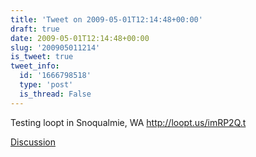```yaml
---
title: 'Tweet on 2009-05-01T12:14:48+00:00'
draft: true
date: 2009-05-01T12:14:48+00:00
slug: '200905011214'
is_tweet: true
tweet_info:
  id: '1666798518'
  type: 'post'
  is_thread: False
---
```




Testing loopt in Snoqualmie, WA http://loopt.us/imRP2Q.t

[Discussion](https://x.com/sytelus/status/1666798518)
